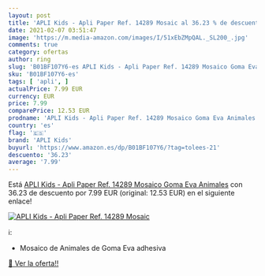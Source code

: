 ```yaml
---
layout: post
title: 'APLI Kids - Apli Paper Ref. 14289 Mosaic al 36.23 % de descuento'
date: 2021-02-07 03:51:47
image: 'https://m.media-amazon.com/images/I/51xEbZMpQAL._SL200_.jpg'
comments: true
category: ofertas
author: ring
slug: 'B01BF107Y6-es APLI Kids - Apli Paper Ref. 14289 Mosaico Goma Eva Animales'
sku: 'B01BF107Y6-es'
tags: [ 'apli', ]
actualPrice: 7.99 EUR
currency: EUR
price: 7.99
comparePrice: 12.53 EUR
prodname: 'APLI Kids - Apli Paper Ref. 14289 Mosaico Goma Eva Animales'
country: 'es'
flag: '🇪🇸'
brand: 'APLI Kids'
buyurl: 'https://www.amazon.es/dp/B01BF107Y6/?tag=tolees-21'
descuento: '36.23'
average: '7.99'
---
```


Está [APLI Kids - Apli Paper Ref. 14289 Mosaico Goma Eva Animales](https://www.amazon.es/dp/B01BF107Y6/?tag=tolees-21) con 36.23 de descuento por 7.99 EUR (original: 12.53 EUR) en el siguiente enlace!

[![APLI Kids - Apli Paper Ref. 14289 Mosaic](https://m.media-amazon.com/images/I/51xEbZMpQAL._SL200_.jpg)](https://www.amazon.es/dp/B01BF107Y6/?tag=tolees-21)

ℹ️:

- Mosaico de Animales de Goma Eva adhesiva

[🛒 Ver la oferta!!](https://www.amazon.es/dp/B01BF107Y6/?tag=tolees-21)
